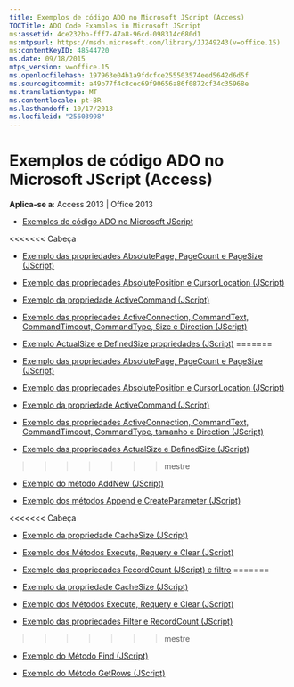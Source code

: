 ```yaml
---
title: Exemplos de código ADO no Microsoft JScript (Access)
TOCTitle: ADO Code Examples in Microsoft JScript
ms:assetid: 4ce232bb-fff7-47a8-96cd-098314c680d1
ms:mtpsurl: https://msdn.microsoft.com/library/JJ249243(v=office.15)
ms:contentKeyID: 48544720
ms.date: 09/18/2015
mtps_version: v=office.15
ms.openlocfilehash: 197963e04b1a9fdcfce255503574eed5642d6d5f
ms.sourcegitcommit: a49b77f4c8cec69f90656a86f0872cf34c35968e
ms.translationtype: MT
ms.contentlocale: pt-BR
ms.lasthandoff: 10/17/2018
ms.locfileid: "25603998"
---
```

# <a name="ado-code-examples-in-microsoft-jscript-access"></a>Exemplos de código ADO no Microsoft JScript (Access)


**Aplica-se a**: Access 2013 | Office 2013

  - [Exemplos de código ADO no Microsoft JScript](ado-code-examples-in-microsoft-jscript.md)

<<<<<<< Cabeça
  - [Exemplo das propriedades AbsolutePage, PageCount e PageSize (JScript)](absolutepage-pagecount-and-pagesize-properties-example-jscript.md)

  - [Exemplo das propriedades AbsolutePosition e CursorLocation (JScript)](absoluteposition-and-cursorlocation-properties-example-jscript.md)

  - [Exemplo da propriedade ActiveCommand (JScript)](activecommand-property-example-jscript.md)

  - [Exemplo das propriedades ActiveConnection, CommandText, CommandTimeout, CommandType, Size e Direction (JScript)](activeconnection-commandtext-commandtimeout-commandtype-size-and-direction-properties-example-jscript.md)

  - [Exemplo ActualSize e DefinedSize propriedades (JScript)](actualsize-and-definedsize-properties-example-jscript.md)
=======
  - [Exemplo das propriedades AbsolutePage, PageCount e PageSize (JScript)](absolutepage-pagecount-and-pagesize-properties-example-jscript.md)

  - [Exemplo das propriedades AbsolutePosition e CursorLocation (JScript)](absoluteposition-and-cursorlocation-properties-example-jscript.md)

  - [Exemplo da propriedade ActiveCommand (JScript)](activecommand-property-example-jscript.md)

  - [Exemplo das propriedades ActiveConnection, CommandText, CommandTimeout, CommandType, tamanho e Direction (JScript)](activeconnection-commandtext-commandtimeout-commandtype-size-and-direction-properties-example-jscript.md)

  - [Exemplo das propriedades ActualSize e DefinedSize (JScript)](actualsize-and-definedsize-properties-example-jscript.md)
>>>>>>> mestre

  - [Exemplo do método AddNew (JScript)](addnew-method-example-jscript.md)

  - [Exemplo dos métodos Append e CreateParameter (JScript)](append-and-createparameter-methods-example-jscript.md)

<<<<<<< Cabeça
  - [Exemplo da propriedade CacheSize (JScript)](cachesize-property-example-jscript.md)

  - [Exemplo dos Métodos Execute, Requery e Clear (JScript)](execute-requery-and-clear-methods-example-jscript.md)

  - [Exemplo das propriedades RecordCount (JScript) e filtro](filter-and-recordcount-properties-example-jscript.md)
=======
  - [Exemplo da propriedade CacheSize (JScript)](cachesize-property-example-jscript.md)

  - [Exemplo dos Métodos Execute, Requery e Clear (JScript)](execute-requery-and-clear-methods-example-jscript.md)

  - [Exemplo das propriedades Filter e RecordCount (JScript)](filter-and-recordcount-properties-example-jscript.md)
>>>>>>> mestre

  - [Exemplo do Método Find (JScript)](find-method-example-jscript.md)

  - [Exemplo do Método GetRows (JScript)](getrows-method-example-jscript.md)

